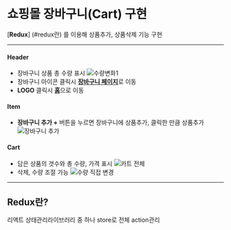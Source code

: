 # 쇼핑몰 장바구니(Cart) 구현

[__Redux__] (#redux란) 를 이용해 상품추가, 상품삭제 기능 구현

---

#### Header

- 장바구니 상품 총 수량 표시
  ![수량변화1](https://user-images.githubusercontent.com/106130501/206202830-e445a269-342c-4ff0-a40b-8fc952190d0b.PNG)
- 장바구니 아이콘 클릭시 [**장바구니 페이지**](#cart)로 이동
- **LOGO** 클릭시 [**홈**](#item)으로 이동

#### Item

- **장바구니 추가 +** 버튼을 누르면 장바구니에 상품추가, 클릭한 만큼 상품추가
  ![장바구니 추가](https://user-images.githubusercontent.com/106130501/206201705-0d727999-d844-448c-9209-c15b691e2996.PNG)

#### Cart

- 담은 상품의 갯수와 총 수량, 가격 표시
  ![카트 전체](https://user-images.githubusercontent.com/106130501/206203710-c3abdab4-1a4b-4230-ba17-7ae208dff77c.PNG)
- 삭제, 수량 조절 가능
  ![수량 직접 변경](https://user-images.githubusercontent.com/106130501/206203806-1e499642-f18c-4e4d-8800-3625bc946d69.PNG)

---

## Redux란?

리액트 상태관리라이브러리 중 하나
store로 전체 action관리
